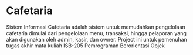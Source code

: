# Cafetaria
Sistem Informasi Cafetaria adalah sistem untuk memudahkan pengelolaan cafetaria dimulai dari pengelolaan menu, transaksi, hingga pelaporan yang akan digunakan oleh admin, kasir, dan owner. Project ini untuk pemenuhan tugas akhir mata kuliah ISB-205 Pemrograman Berorientasi Objek
